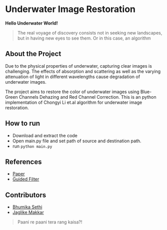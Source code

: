 # Underwater Image Restoration


**Hello Underwater World!**
> The real voyage of discovery consists not in seeking new landscapes, but in having new eyes to see them.
Or in this case, an algorithm

## About the Project
Due to the physical properties of underwater, capturing clear images is challenging.
The effects of absorption and scattering as well as the varying attenuation of light in
different wavelengths cause degradation of underwater images. 

The project aims to restore the color of underwater images using Blue-Green Channels Dehazing
and Red Channel Correction. This is an python implementation of Chongyi Li et.al algorithm for underwater image restoration.

## How to run
* Download and extract the code
* Open main.py file and set path of source and destination path.
* run ```python main.py```

## References
* [Paper](https://www.researchgate.net/publication/304360662_Single_underwater_image_restoration_by_blue-green_channels_dehazing_and_red_channel_correction)
* [Guided Filter](http://kaiminghe.com/publications/eccv10guidedfilter.pdf)

## Contributors
* [Bhumika Sethi](https://github.com/sethi-bhumika)
* [Jaglike Makkar](https://github.com/jaglikemakkar)

> Paani re paani tera rang kaisa?!
